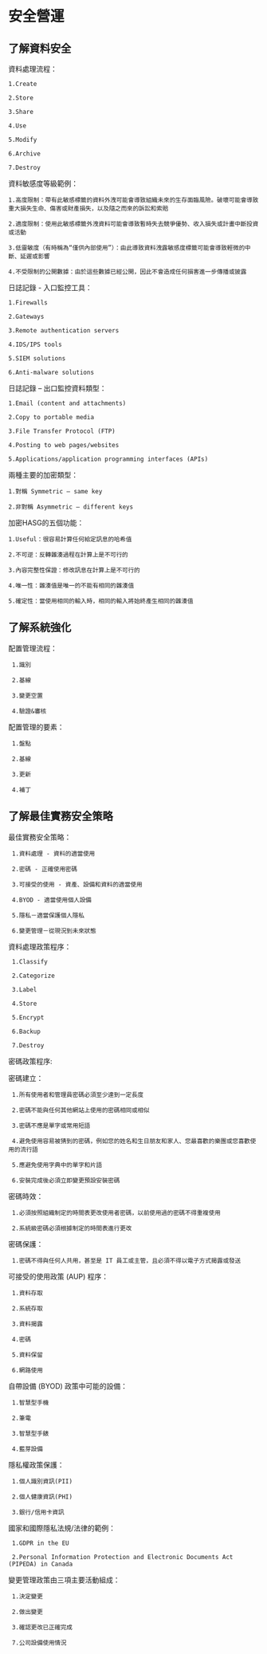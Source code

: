 安全營運
===

了解資料安全
---

資料處理流程：

    1.Create
   
    2.Store
   
    3.Share
   
    4.Use
   
    5.Modify
   
    6.Archive
   
    7.Destroy

資料敏感度等級範例：

    1.高度限制：帶有此敏感標籤的資料外洩可能會導致組織未來的生存面臨風險。破壞可能會導致重大損失生命、傷害或財產損失，以及隨之而來的訴訟和索賠

    2.適度限制：使用此敏感標籤外洩資料可能會導致暫時失去競爭優勢、收入損失或計畫中斷投資或活動

    3.低靈敏度（有時稱為“僅供內部使用”）：由此導致資料洩露敏感度標籤可能會導致輕微的中斷、延遲或影響

    4.不受限制的公開數據：由於這些數據已經公開，因此不會造成任何損害進一步傳播或披露

日誌記錄 - 入口監控工具：

    1.Firewalls
    
    2.Gateways
    
    3.Remote authentication servers
    
    4.IDS/IPS tools
    
    5.SIEM solutions
    
    6.Anti-malware solutions
    
日誌記錄 – 出口監控資料類型：

    1.Email (content and attachments)
    
    2.Copy to portable media
    
    3.File Transfer Protocol (FTP)
    
    4.Posting to web pages/websites
    
    5.Applications/application programming interfaces (APIs)

兩種主要的加密類型：

    1.對稱 Symmetric – same key
    
    2.非對稱 Asymmetric – different keys

加密HASG的五個功能：

    1.Useful：很容易計算任何給定訊息的哈希值

    2.不可逆：反轉雜湊過程在計算上是不可行的

    3.內容完整性保證：修改訊息在計算上是不可行的

    4.唯一性：雜湊值是唯一的不能有相同的雜湊值

    5.確定性：當使用相同的輸入時，相同的輸入將始終產生相同的雜湊值
    
了解系統強化
---

配置管理流程：

     1.識別

     2.基線

     3.變更空置

     4.驗證&審核

配置管理的要素：

     1.盤點

     2.基線

     3.更新

     4.補丁

了解最佳實務安全策略
---

最佳實務安全策略：

     1.資料處理 - 資料的適當使用

     2.密碼 - 正確使用密碼

     3.可接受的使用 - 資產、設備和資料的適當使用

     4.BYOD - 適當使用個人設備

     5.隱私－適當保護個人隱私

     6.變更管理－從現況到未來狀態

資料處理政策程序：

     1.Classify
     
     2.Categorize
     
     3.Label
     
     4.Store
     
     5.Encrypt
     
     6.Backup
     
     7.Destroy

密碼政策程序:

   密碼建立：
   
     1.所有使用者和管理員密碼必須至少達到一定長度

     2.密碼不能與任何其他網站上使用的密碼相同或相似

     3.密碼不應是單字或常用短語

     4.避免使用容易被猜到的密碼，例如您的姓名和生日朋友和家人、您最喜歡的樂團或您喜歡使用的流行語

     5.應避免使用字典中的單字和片語

     6.安裝完成後必須立即變更預設安裝密碼

   密碼時效：

     1.必須按照組織制定的時間表更改使用者密碼，以前使用過的密碼不得重複使用

     2.系統級密碼必須根據制定的時間表進行更改

   密碼保護：

     1.密碼不得與任何人共用，甚至是 IT 員工或主管，且必須不得以電子方式揭露或發送

可接受的使用政策 (AUP) 程序：

     1.資料存取

     2.系統存取

     3.資料揭露

     4.密碼

     5.資料保留

     6.網路使用
     
自帶設備 (BYOD) 政策中可能的設備：

     1.智慧型手機

     2.筆電

     3.智慧型手錶

     4.藍芽設備

隱私權政策保護：

     1.個人識別資訊(PII)
     
     2.個人健康資訊(PHI)
     
     3.銀行/信用卡資訊

國家和國際隱私法規/法律的範例：

     1.GDPR in the EU

     2.Personal Information Protection and Electronic Documents Act (PIPEDA) in Canada

變更管理政策由三項主要活動組成：

     1.決定變更

     2.做出變更

     3.確認更改已正確完成

     7.公司設備使用情況
